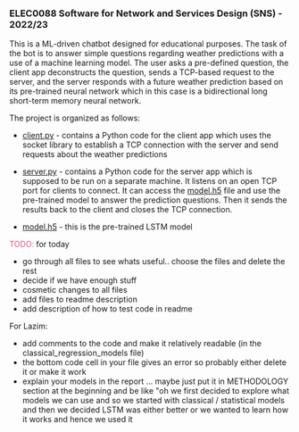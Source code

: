 ### ELEC0088 Software for Network and Services Design (SNS) - 2022/23
This is a ML-driven chatbot designed for educational purposes. The task of the bot is to answer simple questions regarding weather predictions with a use of a machine learning model. The user asks a pre-defined question, the client app deconstructs the question, sends a TCP-based request to the server, and the server responds with a future weather prediction based on its pre-trained neural network which in this case is a bidirectional long short-term memory neural network. 

The project is organized as follows:

- [client.py](client.py) - contains a Python code for the client app which uses the socket library to establish a TCP connection with the server and send requests about the weather predictions

- [server.py](server.py) - contains a Python code for the server app which is supposed to be run on a separate machine. It listens on an open TCP port for clients to connect. It can access the [model.h5](model.h5) file and use the pre-trained model to answer the prediction questions. Then it sends the results back to the client and closes the TCP connection.

- [model.h5](model.h5) - this is the pre-trained LSTM model

<span style="color:#E75480">TODO:</span> 
for today
- go through all files to see whats useful.. choose the files and delete the rest
- decide if we have enough stuff
- cosmetic changes to all files 
- add files to readme description
- add description of how to test code in readme


For Lazim:
- add comments to the code and make it relatively readable (in the classical_regression_models file)
- the bottom code cell in your file gives an error so probably either delete it or make it work
- explain your models in the report ... maybe just put it in METHODOLOGY section at the beginning and be like "oh we first decided to explore what models we can use and so we started with classical / statistical models and then we decided LSTM was either better or we wanted to learn how it works and hence we used it
 


